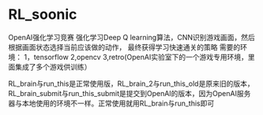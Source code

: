 # RL_soonic
OpenAI强化学习竞赛
强化学习Deep Q learning算法，CNN识别游戏画面，然后根据画面状态选择当前应该做的动作，
最终获得学习快速通关的策略
需要的环境：
1，tensorflow
2,opencv
3,retro(OpenAI实验室下的一个游戏专用环境，里面集成了多个游戏供训练）

RL_brain与run_this是正常使用版，RL_brain_2与run_this_old是原来旧的版本，RL_brain_submit与run_this_submit是提交到OpenAI的版本，因为OpenAI服务器与本地使用的环境不一样。正常使用就用RL_brain与run_this即可
